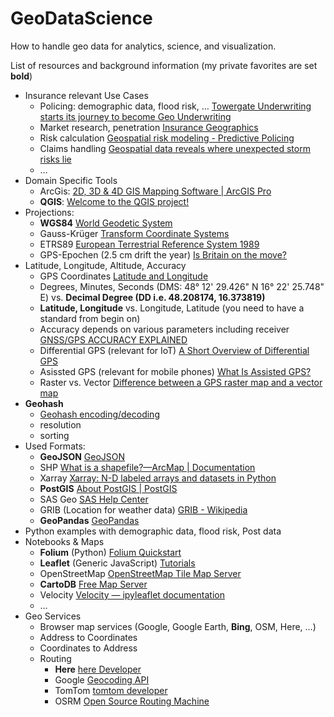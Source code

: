 # GeoDataScience
How to handle geo data for analytics, science, and visualization.

List of resources and background information (my private favorites are set **bold**)  

* Insurance relevant Use Cases
	* Policing: demographic data, flood risk, … [Towergate Underwriting starts its journey to become Geo Underwriting](https://www.ardonagh.com/media/announcements/2018/towergate-underwriting-starts-its-journey-to-become-geo-underwriting/)
	* Market research, penetration [Insurance Geographics](https://www.casact.org/sites/default/files/2021-02/pubs_dpp_dpp97_97dpp141.pdf)
	* Risk calculation [Geospatial risk modeling - Predictive Policing](https://urbanspatial.github.io/PublicPolicyAnalytics/geospatial-risk-modeling-predictive-policing.html)
	* Claims handling [Geospatial data reveals where unexpected storm risks lie](https://www.dig-in.com/opinion/geospatial-data-reveals-where-unexpected-storm-risks-lie)
	* …
* Domain Specific Tools
	* ArcGis: [2D, 3D & 4D GIS Mapping Software | ArcGIS Pro](https://www.esri.com/en-us/arcgis/products/arcgis-pro/overview)
	* **QGIS**: [Welcome to the QGIS project!](https://www.qgis.org/en/site/index.html)
* Projections: 
	* **WGS84** [World Geodetic System](https://en.wikipedia.org/wiki/World_Geodetic_System#WGS84)
	* Gauss-Krüger [Transform Coordinate Systems](https://gauss.svemir.co/#transform)
	* ETRS89 [European Terrestrial Reference System 1989](https://en.wikipedia.org/wiki/European_Terrestrial_Reference_System_1989)
	* GPS-Epochen (2.5 cm drift the year) [Is Britain on the move?](https://www.ordnancesurvey.co.uk/blog/is-britain-on-the-move#more-21842)
* Latitude, Longitude, Altitude, Accuracy
	* GPS Coordinates [Latitude and Longitude](https://sciencenotes.org/latitude-and-longitude/)
	* Degrees, Minutes, Seconds (DMS: 48° 12' 29.426" N 16° 22' 25.748" E) vs. **Decimal Degree (DD i.e. 48.208174, 16.373819)** 
	* **Latitude, Longitude** vs. Longitude, Latitude (you need to have a standard from begin on)
	* Accuracy depends on various parameters including receiver [GNSS/GPS ACCURACY EXPLAINED](https://junipersys.com/support/article/6614)
	* Differential GPS (relevant for IoT) [A Short Overview of Differential GPS](https://www.oc.nps.edu/oc2902w/gps/dgpsnote.html)
	* Asissted GPS (relevant for mobile phones) [What Is Assisted GPS?](https://www.iotforall.com/what-is-assisted-gps)
	* Raster vs. Vector [Difference between a GPS raster map and a vector map](https://www.youtube.com/watch?v=gaQs3yynSEo)
* **Geohash**
	* [Geohash encoding/decoding](https://www.movable-type.co.uk/scripts/geohash.html)
	* resolution
	* sorting
* Used Formats:
	* **GeoJSON** [GeoJSON](https://geojson.org)
	* SHP [What is a shapefile?—ArcMap | Documentation](https://desktop.arcgis.com/en/arcmap/latest/manage-data/shapefiles/what-is-a-shapefile.htm)
	* Xarray [Xarray: N-D labeled arrays and datasets in Python](https://xarray.dev)
	* **PostGIS** [About PostGIS | PostGIS](https://postgis.net)
	* SAS Geo [SAS Help Center](https://documentation.sas.com/doc/de/vacdc/v_016/vaobj/n14ezqxeg2a195n1au1q980gbkte.htm)
	* GRIB (Location for weather data) [GRIB - Wikipedia](https://en.wikipedia.org/wiki/GRIB)
	* **GeoPandas** [GeoPandas](https://geopandas.org/en/stable/)
* Python examples with demographic data, flood risk, Post data
* Notebooks & Maps 
	* **Folium** (Python) [Folium Quickstart](https://python-visualization.github.io/folium/quickstart.html)
	* **Leaflet** (Generic JavaScript) [Tutorials](https://leafletjs.com/examples.html)
	* OpenStreetMap [OpenStreetMap Tile Map Server](https://openmaptiles.org/)
	* **CartoDB** [Free Map Server](https://carto.com/)
	* Velocity [Velocity — ipyleaflet  documentation](https://ipyleaflet.readthedocs.io/en/latest/layers/velocity.html)
	* …
* Geo Services
	* Browser map services (Google, Google Earth, **Bing**, OSM, Here, …)
	* Address to Coordinates
	* Coordinates to Address
	* Routing
		* **Here** [here Developer](https://developer.here.com/)
		* Google [Geocoding API](https://developers.google.com/maps/documentation/geocoding/overview?hl=de)
		* TomTom [tomtom developer](https://developer.tomtom.com/)
		* OSRM [Open Source Routing Machine](https://project-osrm.org/) 
